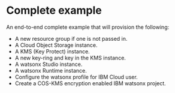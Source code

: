 # Complete example

An end-to-end complete example that will provision the following:
- A new resource group if one is not passed in.
- A Cloud Object Storage instance.
- A KMS (Key Protect) instance.
- A new key-ring and key in the KMS instance.
- A watsonx Studio instance.
- A watsonx Runtime instance.
- Configure the watsonx profile for IBM Cloud user.
- Create a COS-KMS encryption enabled IBM watsonx project.
